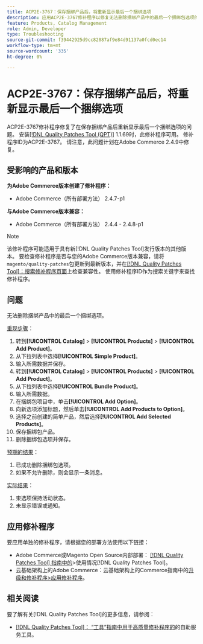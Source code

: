 ```yaml
---
title: ACP2E-3767：保存捆绑产品后，将重新显示最后一个捆绑选项
description: 应用ACP2E-3767修补程序以修复无法删除捆绑产品中的最后一个捆绑包选项的Adobe Commerce问题。
feature: Products, Catalog Management
role: Admin, Developer
type: Troubleshooting
source-git-commit: f39442925d9cc82087af9e84d91137a0fcd0ec14
workflow-type: tm+mt
source-wordcount: '335'
ht-degree: 0%

---
```



# ACP2E-3767：保存捆绑产品后，将重新显示最后一个捆绑选项

ACP2E-3767修补程序修复了在保存捆绑产品后重新显示最后一个捆绑选项的问题。 安装[[!DNL Quality Patches Tool (QPT)]](/help/tools/quality-patches-tool/quality-patches-tool-to-self-serve-quality-patches.md) 1.1.69时，此修补程序可用。 修补程序ID为ACP2E-3767。 请注意，此问题计划在Adobe Commerce 2.4.9中修复。

## 受影响的产品和版本

**为Adobe Commerce版本创建了修补程序：**

* Adobe Commerce（所有部署方法） 2.4.7-p1

**与Adobe Commerce版本兼容：**

* Adobe Commerce（所有部署方法） 2.4.4 - 2.4.8-p1

>[!NOTE]
>
>该修补程序可能适用于具有新[!DNL Quality Patches Tool]发行版本的其他版本。 要检查修补程序是否与您的Adobe Commerce版本兼容，请将`magento/quality-patches`包更新到最新版本，并在[[!DNL Quality Patches Tool]：搜索修补程序页面](https://experienceleague.adobe.com/tools/commerce-quality-patches/index.html?lang=zh-Hans)上检查兼容性。 使用修补程序ID作为搜索关键字来查找修补程序。

## 问题

无法删除捆绑产品中的最后一个捆绑选项。

<u>重现步骤</u>：

1. 转到&#x200B;**[!UICONTROL Catalog]** > **[!UICONTROL Products]** > **[!UICONTROL Add Product]**。
1. 从下拉列表中选择&#x200B;**[!UICONTROL Simple Product]**。
1. 输入所需数据并保存。
1. 转到&#x200B;**[!UICONTROL Catalog]** > **[!UICONTROL Products]** > **[!UICONTROL Add Product]**。
1. 从下拉列表中选择&#x200B;**[!UICONTROL Bundle Product]**。
1. 输入所需数据。
1. 在捆绑包项目中，单击&#x200B;**[!UICONTROL Add Option]**。
1. 向新选项添加标题，然后单击&#x200B;**[!UICONTROL Add Products to Option]**。
1. 选择之前创建的简单产品，然后选择&#x200B;**[!UICONTROL Add Selected Products]**。
1. 保存捆绑包产品。
1. 删除捆绑包选项并保存。

<u>预期的结果</u>：

1. 已成功删除捆绑包选项。
1. 如果不允许删除，则会显示一条消息。

<u>实际结果</u>：

1. 束选项保持活动状态。
1. 未显示错误或通知。

## 应用修补程序

要应用单独的修补程序，请根据您的部署方法使用以下链接：

* Adobe Commerce或Magento Open Source内部部署： [[!DNL Quality Patches Tool] 指南中的](/help/tools/quality-patches-tool/usage.md)>使用情况[!DNL Quality Patches Tool]。
* 云基础架构上的Adobe Commerce：云基础架构上的Commerce指南中的[升级和修补程序>应用修补程序](https://experienceleague.adobe.com/docs/commerce-cloud-service/user-guide/develop/upgrade/apply-patches.html?lang=zh-Hans)。

## 相关阅读

要了解有关[!DNL Quality Patches Tool]的更多信息，请参阅：

* [[!DNL Quality Patches Tool]： “工具”指南中用于高质量修补程序的](/help/tools/quality-patches-tool/quality-patches-tool-to-self-serve-quality-patches.md)的自助服务工具。
